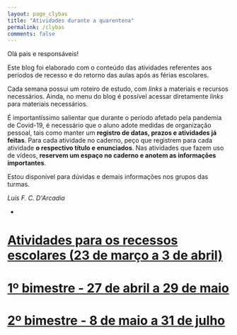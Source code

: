 ```yaml
---
layout: page_clybas
title: "Atividades durante a quarentena"
permalink: /clybas
comments: false
---
```


Olá pais e responsáveis!

Este blog foi elaborado com o conteúdo das atividades referentes aos períodos de recesso e do retorno das aulas após as férias escolares.

Cada semana possui um roteiro de estudo, com *links* a materiais e recursos necessários. Ainda, no menu do blog é possível acessar diretamente *links* para materiais necessários.

É importantíssimo salientar que durante o período afetado pela pandemia de Covid-19, é necessário que o aluno adote medidas de organização pessoal, tais como manter um **registro de datas, prazos e atividades já feitas**. Para cada atividade no caderno, peço que registrem para cada atividade **o respectivo título e enunciados**. Nas atividades que fazem uso de vídeos, **reservem um espaço no caderno e anotem as informações importantes**.

Estou disponível para dúvidas e demais informações nos grupos das turmas.

*Luís F. C. D'Arcadia*

-

# [Atividades para os recessos escolares (23 de março a 3 de abril)]({{site.baseurl}}/clybas/recessos)

# [1º bimestre - 27 de abril a 29 de maio]({{site.baseurl}}/clybas/1_bimestre)

# [2º bimestre - 8 de maio a 31 de julho]({{site.baseurl}}/clybas/2_bimestre)


